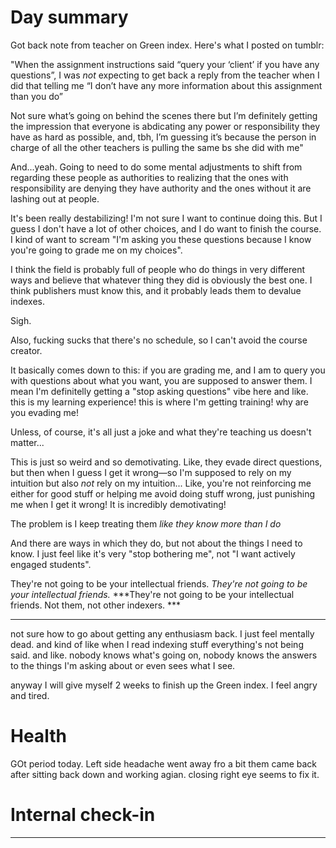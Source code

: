 # Day summary
Got back note from teacher on Green index. Here's what I posted on tumblr:

"When the assignment instructions said “query your ‘client’ if you have any questions”, I was *not* expecting to get back a reply from the teacher when I did that telling me “I don’t have any more information about this assignment than you do” 

Not sure what’s going on behind the scenes there but I’m definitely getting the impression that everyone is abdicating any power or responsibility they have as hard as possible, and, tbh, I’m guessing it’s because the person in charge of all the other teachers is pulling the same bs she did with me"

And...yeah. Going to need to do some mental adjustments to shift from regarding these people as authorities to realizing that the ones with responsibility are denying they have authority and the ones without it are lashing out at people. 

It's been really destabilizing! I'm not sure I want to continue doing this. But I guess I don't have a lot of other choices, and I do want to finish the course. I kind of want to scream "I'm asking you these questions because I know you're going to grade me on my choices". 

I think the field is probably full of people who do things in very different ways and believe that whatever thing they did is obviously the best one. I think publishers must know this, and it probably leads them to devalue indexes. 

Sigh. 

Also, fucking sucks that there's no schedule, so I can't avoid the course creator. 

It basically comes down to this: if you are grading me, and I am to query you with questions about what you want, you are supposed to answer them. I mean I'm definitelly getting a "stop asking questions" vibe here and like. this is my learning experience! this is where I'm getting training! why are you evading me!

Unless, of course, it's all just a joke and what they're teaching us doesn't matter...

This is just so weird and so demotivating. Like, they evade direct questions, but then when I guess I get it wrong—so I'm supposed to rely on my intuition but also *not* rely on my intuition... Like, you're not reinforcing me either for good stuff or helping me avoid doing stuff wrong, just punishing me when I get it wrong! It is incredibly demotivating!

The problem is I keep treating them *like they know more than I do*

And there are ways in which they do, but not about the things I need to know. I just feel like it's very "stop bothering me", not "I want actively engaged students". 

They're not going to be your intellectual friends. *They're not going to be your intellectual friends.* ***They're not going to be your intellectual friends. Not them, not other indexers. ***


-----

not sure how to go about getting any enthusiasm back. I just feel mentally dead. and kind of like when I read indexing stuff everything's not being said. and like. nobody knows what's going on, nobody knows the answers to the things I'm asking about or even sees what I see. 

anyway I will give myself 2 weeks to finish up the Green index. I feel angry and tired. 



# Health
GOt period today. Left side headache went away fro a bit them came back after sitting back down and working agian. closing right eye seems to fix it. 

# Internal check-in




------
